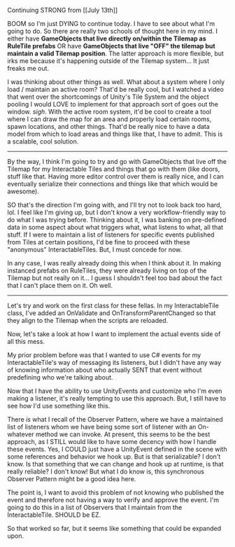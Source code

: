 Continuing STRONG from [[July 13th]]

BOOM so I'm just DYING to continue today. I have to see about what I'm going to do.
So there are really two schools of thought here in my mind. I either have **GameObjects that live directly on/within the Tilemap as RuleTile prefabs** OR have **GameObjects that live "OFF" the tilemap but maintain a valid Tilemap position**. The latter approach is more flexible, but irks me because it's happening outside of the Tilemap system... It just freaks me out.

I was thinking about other things as well. What about a system where I only load / maintain an active room? That'd be really cool, but I watched a video that went over the shortcomings of Unity's Tile System and the object pooling I would LOVE to implement for that approach sort of goes out the window. *sigh*.
With the active room system, it'd be cool to create a tool where I can draw the map for an area and properly load certain rooms, spawn locations, and other things. That'd be really nice to have a data model from which to load areas and things like that, I have to admit. This is a scalable, cool solution.

---

By the way, I think I'm going to try and go with GameObjects that live off the Tilemap for my Interactable Tiles and things that go with them (like doors, stuff like that. Having more editor control over them is really nice, and I can eventually serialize their connections and things like that which would be awesome).

SO that's the direction I'm going with, and I'll try not to look back too hard, lol. I feel like I'm giving up, but I don't know a very workflow-friendly way to do what I was trying before.
	Thinking about it, I was banking on pre-defined data in some aspect about what triggers what, what listens to what, all that stuff. If I were to maintain a list of listeners for specific events published from Tiles at certain positions, I'd be fine to proceed with these "anonymous" InteractableTiles. But, I must concede for now.

In any case, I was really already doing this when I think about it. In making instanced prefabs on RuleTiles, they were already living on top of the Tilemap but not really on it... I guess I shouldn't feel too bad about the fact that I can't place them on it. Oh well.

---

Let's try and work on the first class for these fellas. In my InteractableTile class, I've added an OnValidate and OnTransformParentChanged so that they align to the Tilemap when the scripts are reloaded.

Now, let's take a look at how I want to implement the actual events side of all this mess.

My prior problem before was that I wanted to use C# events for my InteractableTile's way of messaging its listeners, but I didn't have any way of knowing information about who actually SENT that event without predefining who we're talking about.

Now that I have the ability to use UnityEvents and customize who I'm even making a listener, it's really tempting to use this approach. But, I still have to see how I'd use something like this.

There *is* what I recall of the Observer Pattern, where we have a maintained list of listeners whom we have being some sort of listener with an On-whatever method we can invoke.
At present, this seems to be the best approach, as I STILL would like to have some decency with how I handle these events. Yes, I COULD just have a UnityEvent defined in the scene with some references and behavior we hook up. But is that serializable? I don't know. Is that something that we can change and hook up at runtime, is that really reliable? I don't know! But what I do know is, this synchronous Observer Pattern might be a good idea here.

The point is, I want to avoid this problem of not knowing who published the event and therefore not having a way to verify and approve the event. I'm going to do this in a list of Observers that I maintain from the InteractableTile. SHOULD be EZ.

So that worked so far, but it seems like something that could be expanded upon.